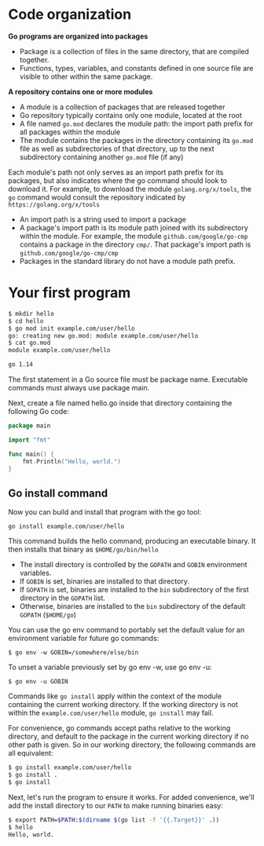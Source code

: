 # Code organization

**Go programs are organized into packages**

- Package is a collection of files in the same directory, that are compiled together.
- Functions, types, variables, and constants defined in one source file are visible to other within the same package.

**A repository contains one or more modules**

- A module is a collection of packages that are released together
- Go repository typically contains only one module, located at the root
- A file named `go.mod` declares the module path: the import path prefix for all packages within the module
- The module contains the packages in the directory containing its `go.mod` file as well as subdirectories of that directory, up to the next subdirectory containing another `go.mod` file (if any)

Each module's path not only serves as an import path prefix for its packages, but also indicates where the go command should look to download it. For example, to download the module `golang.org/x/tools`, the `go` command would consult the repository indicated by `https://golang.org/x/tools`

- An import path is a string used to import a package
- A package's import path is its module path joined with its subdirectory within the module. For example, the module `github.com/google/go-cmp` contains a package in the directory `cmp/`. That package's import path is `github.com/google/go-cmp/cmp`
- Packages in the standard library do not have a module path prefix.

# Your first program

```bash
$ mkdir hello
$ cd hello
$ go mod init example.com/user/hello
go: creating new go.mod: module example.com/user/hello
$ cat go.mod
module example.com/user/hello

go 1.14
```

The first statement in a Go source file must be package name. Executable commands must always use package main.

Next, create a file named hello.go inside that directory containing the following Go code:

```go
package main

import "fmt"

func main() {
	fmt.Println("Hello, world.")
}
```

## Go install command

Now you can build and install that program with the go tool:

`go install example.com/user/hello`

This command builds the hello command, producing an executable binary. It then installs that binary as `$HOME/go/bin/hello`

- The install directory is controlled by the `GOPATH` and `GOBIN` environment variables.
- If `GOBIN` is set, binaries are installed to that directory.
- If `GOPATH` is set, binaries are installed to the `bin` subdirectory of the first directory in the `GOPATH` list.
- Otherwise, binaries are installed to the `bin` subdirectory of the default `GOPATH` (`$HOME/go`)

You can use the go env command to portably set the default value for an environment variable for future go commands:

`$ go env -w GOBIN=/somewhere/else/bin`

To unset a variable previously set by go env -w, use go env -u:

`$ go env -u GOBIN`

Commands like `go install` apply within the context of the module containing the current working directory. If the working directory is not within the `example.com/user/hello` module, `go install` may fail.

For convenience, go commands accept paths relative to the working directory, and default to the package in the current working directory if no other path is given. So in our working directory, the following commands are all equivalent:

```bash
$ go install example.com/user/hello
$ go install .
$ go install
```

Next, let's run the program to ensure it works. For added convenience, we'll add the install directory to our `PATH` to make running binaries easy:

```bash
$ export PATH=$PATH:$(dirname $(go list -f '{{.Target}}' .))
$ hello
Hello, world.
```
